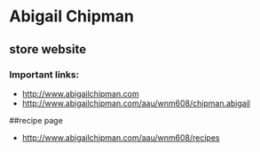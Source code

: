 # Abigail Chipman

## store website

### Important links:

- http://www.abigailchipman.com
- http://www.abigailchipman.com/aau/wnm608/chipman.abigail

##recipe page

- http://www.abigailchipman.com/aau/wnm608/recipes